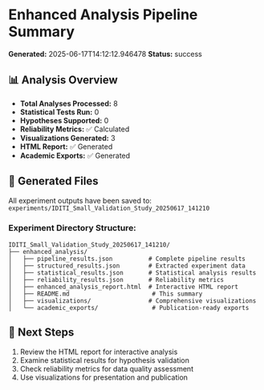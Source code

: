 
# Enhanced Analysis Pipeline Summary

**Generated:** 2025-06-17T14:12:12.946478
**Status:** success

## 📊 Analysis Overview

- **Total Analyses Processed:** 8
- **Statistical Tests Run:** 0
- **Hypotheses Supported:** 0
- **Reliability Metrics:** ✅ Calculated
- **Visualizations Generated:** 3
- **HTML Report:** ✅ Generated
- **Academic Exports:** ✅ Generated

## 📁 Generated Files

All experiment outputs have been saved to: `experiments/IDITI_Small_Validation_Study_20250617_141210`

### Experiment Directory Structure:
```
IDITI_Small_Validation_Study_20250617_141210/
├── enhanced_analysis/
│   ├── pipeline_results.json          # Complete pipeline results
│   ├── structured_results.json        # Extracted experiment data
│   ├── statistical_results.json       # Statistical analysis results
│   ├── reliability_results.json       # Reliability metrics
│   ├── enhanced_analysis_report.html  # Interactive HTML report
│   ├── README.md                       # This summary
│   ├── visualizations/                # Comprehensive visualizations
│   └── academic_exports/               # Publication-ready exports
```

## 🚀 Next Steps

1. Review the HTML report for interactive analysis
2. Examine statistical results for hypothesis validation
3. Check reliability metrics for data quality assessment
4. Use visualizations for presentation and publication

